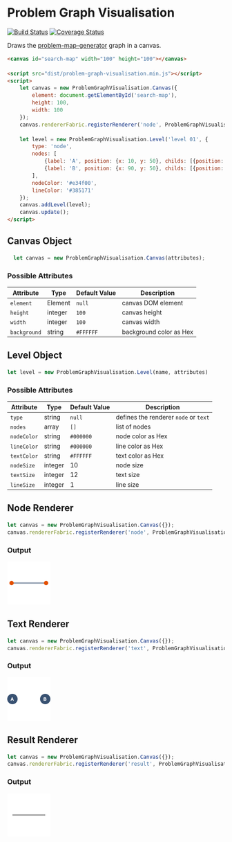 # Problem Graph Visualisation

[![Build Status](https://travis-ci.org/marcbreitung/problem-graph-visualisation.svg?branch=master)](https://travis-ci.org/marcbreitung/problem-graph-visualisation) [![Coverage Status](https://coveralls.io/repos/github/marcbreitung/problem-graph-visualisation/badge.svg?branch=master)](https://coveralls.io/github/marcbreitung/problem-graph-visualisation?branch=master)

Draws the [problem-map-generator](https://github.com/marcbreitung/problem-map-generator) graph in a canvas.

```html
<canvas id="search-map" width="100" height="100"></canvas>

<script src="dist/problem-graph-visualisation.min.js"></script>
<script>
    let canvas = new ProblemGraphVisualisation.Canvas({
        element: document.getElementById('search-map'),
        height: 100,
        width: 100
    });
    canvas.rendererFabric.registerRenderer('node', ProblemGraphVisualisation.NodesRenderer);
    
    let level = new ProblemGraphVisualisation.Level('level 01', {
        type: 'node',
        nodes: [
            {label: 'A', position: {x: 10, y: 50}, childs: [{position: {x: 90, y: 50}, childs: []}]},
            {label: 'B', position: {x: 90, y: 50}, childs: [{position: {x: 10, y: 50}, childs: []}]}
        ], 
        nodeColor: '#e34f00', 
        lineColor: '#385171'
    });
    canvas.addLevel(level);
    canvas.update();
</script>
```
## Canvas Object
```javascript
  let canvas = new ProblemGraphVisualisation.Canvas(attributes);
```
### Possible Attributes
| Attribute | Type | Default Value | Description |
| --- | --- | --- | --- |
| `element` | Element | `null` | canvas DOM element |
| `height` | integer | `100` | canvas height |
| `width` | integer | `100` | canvas width |
| `background` | string | `#FFFFFF` | background color as Hex |

## Level Object
```javascript
let level = new ProblemGraphVisualisation.Level(name, attributes)
```
### Possible Attributes
| Attribute | Type | Default Value | Description |
| --- | --- | --- | --- |
| `type` | string | `null` | defines the renderer `node` or `text` |
| `nodes` | array | `[]` | list of nodes |
| `nodeColor` | string | `#000000` | node color as Hex |
| `lineColor` | string | `#000000` | line color as Hex |
| `textColor` | string | `#FFFFFF` | text color as Hex |
| `nodeSize` | integer | 10 | node size |
| `textSize` | integer | 12 | text size |
| `lineSize` | integer | 1 | line size |

## Node Renderer
```javascript
let canvas = new ProblemGraphVisualisation.Canvas({});
canvas.rendererFabric.registerRenderer('node', ProblemGraphVisualisation.NodesRenderer);
```
### Output
![Example Output](assets/nodeRenderer.png)

## Text Renderer
```javascript
let canvas = new ProblemGraphVisualisation.Canvas({});
canvas.rendererFabric.registerRenderer('text', ProblemGraphVisualisation.TextRenderer);
```
### Output
![Example Output](assets/textRenderer.png)


## Result Renderer
```javascript
let canvas = new ProblemGraphVisualisation.Canvas({});
canvas.rendererFabric.registerRenderer('result', ProblemGraphVisualisation.ResultRenderer);
```
### Output
![Example Output](assets/resultRenderer.png)